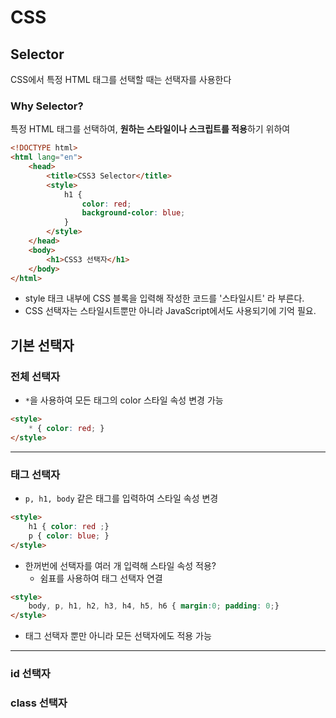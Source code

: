 # CSS
## Selector
CSS에서 특정 HTML 태그를 선택할 때는 선택자를 사용한다
### Why Selector? 
특정 HTML 태그를 선택하여, **원하는 스타일이나 스크립트를 적용**하기 위하여 
```HTML
<!DOCTYPE html>
<html lang="en">
    <head>
        <title>CSS3 Selector</title>
        <style>
            h1 {
                color: red;
                background-color: blue;
            }
        </style>
    </head>
    <body>
        <h1>CSS3 선택자</h1>
    </body>
</html>
```

- style 태크 내부에 CSS 블록을 입력해 작성한 코드를 '스타일시트' 라 부른다. 
- CSS 선택자는 스타일시트뿐만 아니라 JavaScript에서도 사용되기에 기억 필요.

## 기본 선택자
### 전체 선택자 
- `*`을 사용하여 모든 태그의 color 스타일 속성 변경 가능 
```HTMl
<style>
    * { color: red; }
</style>
```
***
### 태그 선택자
- `p, h1, body` 같은 태그를 입력하여 스타일 속성 변경
```HTML
<style>
    h1 { color: red ;}
    p { color: blue; }
</style>
```
- 한꺼번에 선택자를 여러 개 입력해 스타일 속성 적용?
    * 쉼표를 사용하여 태그 선택자 연결

```HTML
<style>
    body, p, h1, h2, h3, h4, h5, h6 { margin:0; padding: 0;}
</style>
```
- 태그 선택자 뿐만 아니라 모든 선택자에도 적용 가능
***
### id 선택자

### class 선택자 

